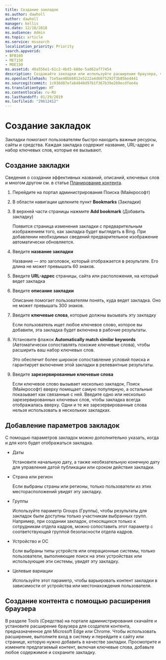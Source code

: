 ```yaml
---
title: Создание закладок
ms.author: dawholl
author: dawholl
manager: kellis
ms.date: 12/18/2018
ms.audience: Admin
ms.topic: article
ms.service: mssearch
localization_priority: Priority
search.appverid:
- BFB160
- MET150
- MOE150
ms.assetid: 40a556e1-61c2-4bd3-b80e-5ad62af77454
description: Создавайте закладки или используйте расширение браузера, чтобы добавлять их в результаты Поиска (Майкрософт), связанные с работой
ms.openlocfilehash: 71e5ae48bb8812e5222a4d6075292f3b85bed441
ms.sourcegitcommit: 1c038d87efab4840d97b1f367b39e2b9ecdfee4a
ms.translationtype: HT
ms.contentlocale: ru-RU
ms.lasthandoff: 01/29/2019
ms.locfileid: "29612412"
---
```

# <a name="create-bookmarks"></a>Создание закладок

Закладки помогают пользователям быстро находить важные ресурсы, сайты и средства. Каждая закладка содержит название, URL-адрес и набор ключевых слов, которые ее вызывают.
  
## <a name="create-a-bookmark"></a>Создание закладки

Сведения о создании эффективных названий, описаний, ключевых слов и многом другом см. в статье [Планирование контента](plan-your-content.md).
  
1. Перейдите на портал администрирования Поиска (Майкрософт)
    
2. В области навигации щелкните пункт **Bookmarks** (Закладки)
    
3. В верхней части страницы нажмите **Add bookmark** (Добавить закладку)
    
    Появится страница изменения закладки с предварительным изображением того, как закладка будет выглядеть в Bing. При добавлении необходимых сведений предварительное изображение автоматически обновляется.
    
4. Введите **название закладки**
    
    Название — это заголовок, который отображается в результате. Его длина не может превышать 60 знаков.
    
5. Введите **URL-адрес** страницы, сайта или расположения, на который ведет закладка 
    
6. Введите **описание закладки**
    
    Описание помогает пользователям понять, куда ведет закладка. Оно не может превышать 300 знаков.
    
7. Введите **ключевые слова**, которые должны вызывать эту закладку 
    
    Если пользователь ищет любое ключевое слово, которое вы добавили, эта закладка будет включена в рабочие результаты.
    
8. Установите флажок **Automatically match similar keywords** (Автоматически сопоставлять похожие ключевые слова), чтобы расширить ваш набор ключевых слов. 
    
    Это обеспечит более широкое сопоставление условий поиска и гарантирует включение этой закладки в релевантные результаты.
    
9. Введите **зарезервированные ключевые слова**
    
    Если ключевое слово вызывает несколько закладок, Поиск (Майкрософт) вверху помещает самую популярную, а остальные показывает как связанные с ней. Введите одно или несколько зарезервированных ключевых слов, чтобы закладка всегда отображалась вверху. Одни и те же зарезервированные слова нельзя использовать в нескольких закладках.
    
## <a name="add-bookmark-settings"></a>Добавление параметров закладок

С помощью параметров закладок можно дополнительно указать, когда и для кого будет отображаться закладка.
  
- Даты
    
    Установите начальную дату, а также необязательную конечную дату для управления датой публикации или сроком действия закладки.  
    
- Страна или регион
    
    Если выбраны страны или регионы, только пользователи из этих месторасположений увидят эту закладку.
    
- Группы
    
    Используйте параметр Groups (Группы), чтобы результаты для закладок были доступны только участникам выбранных групп. Например, при создании закладок, относящихся только к сотрудникам отдела кадров, можно сопоставить этот параметр с соответствующей группой безопасности отдела кадров.
    
- Устройство и ОС
    
    Если выбраны типы устройств или операционные системы, только пользователи, выполняющие поиск на этих устройствах или использующие эти системы, увидят эту закладку.
    
- Целевые вариации
    
    Используйте этот параметр, чтобы варьировать контент закладки в зависимости от устройства или местонахождения пользователя.
    
## <a name="use-a-browser-extension-to-create-content"></a>Создание контента с помощью расширения браузера

В разделе Tools (Средства) на портале администрирования скачайте и установите расширение браузера для создателя контента, предназначенное для Microsoft Edge или Chrome. Чтобы использовать расширение, выполните вход в систему и перейдите к сайту или странице, которую нужно добавить в качестве закладки. Просмотрите и измените предлагаемый контент, включая ключевые слова, добавьте любое содержимое и сохраните закладку.
